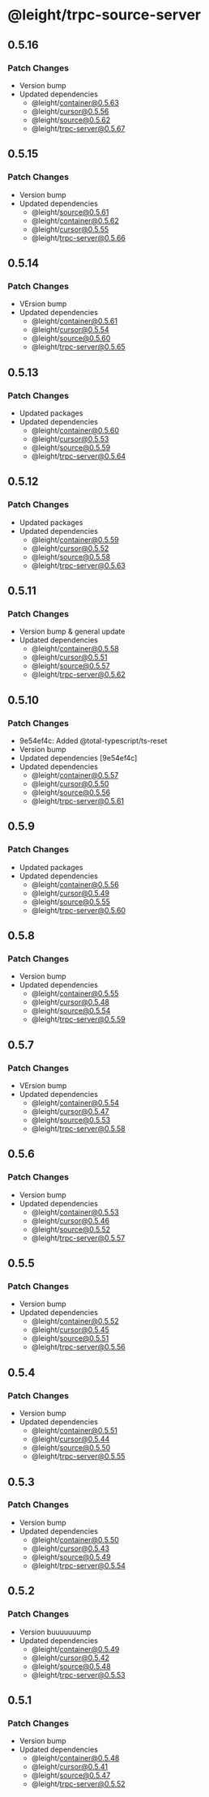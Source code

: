 # @leight/trpc-source-server

## 0.5.16

### Patch Changes

- Version bump
- Updated dependencies
    - @leight/container@0.5.63
    - @leight/cursor@0.5.56
    - @leight/source@0.5.62
    - @leight/trpc-server@0.5.67

## 0.5.15

### Patch Changes

- Version bump
- Updated dependencies
    - @leight/source@0.5.61
    - @leight/container@0.5.62
    - @leight/cursor@0.5.55
    - @leight/trpc-server@0.5.66

## 0.5.14

### Patch Changes

- VErsion bump
- Updated dependencies
    - @leight/container@0.5.61
    - @leight/cursor@0.5.54
    - @leight/source@0.5.60
    - @leight/trpc-server@0.5.65

## 0.5.13

### Patch Changes

- Updated packages
- Updated dependencies
    - @leight/container@0.5.60
    - @leight/cursor@0.5.53
    - @leight/source@0.5.59
    - @leight/trpc-server@0.5.64

## 0.5.12

### Patch Changes

- Updated packages
- Updated dependencies
    - @leight/container@0.5.59
    - @leight/cursor@0.5.52
    - @leight/source@0.5.58
    - @leight/trpc-server@0.5.63

## 0.5.11

### Patch Changes

- Version bump & general update
- Updated dependencies
    - @leight/container@0.5.58
    - @leight/cursor@0.5.51
    - @leight/source@0.5.57
    - @leight/trpc-server@0.5.62

## 0.5.10

### Patch Changes

- 9e54ef4c: Added @total-typescript/ts-reset
- Version bump
- Updated dependencies [9e54ef4c]
- Updated dependencies
    - @leight/container@0.5.57
    - @leight/cursor@0.5.50
    - @leight/source@0.5.56
    - @leight/trpc-server@0.5.61

## 0.5.9

### Patch Changes

- Updated packages
- Updated dependencies
    - @leight/container@0.5.56
    - @leight/cursor@0.5.49
    - @leight/source@0.5.55
    - @leight/trpc-server@0.5.60

## 0.5.8

### Patch Changes

- Version bump
- Updated dependencies
    - @leight/container@0.5.55
    - @leight/cursor@0.5.48
    - @leight/source@0.5.54
    - @leight/trpc-server@0.5.59

## 0.5.7

### Patch Changes

- VErsion bump
- Updated dependencies
    - @leight/container@0.5.54
    - @leight/cursor@0.5.47
    - @leight/source@0.5.53
    - @leight/trpc-server@0.5.58

## 0.5.6

### Patch Changes

- Version bump
- Updated dependencies
    - @leight/container@0.5.53
    - @leight/cursor@0.5.46
    - @leight/source@0.5.52
    - @leight/trpc-server@0.5.57

## 0.5.5

### Patch Changes

- Version bump
- Updated dependencies
    - @leight/container@0.5.52
    - @leight/cursor@0.5.45
    - @leight/source@0.5.51
    - @leight/trpc-server@0.5.56

## 0.5.4

### Patch Changes

- Version bump
- Updated dependencies
    - @leight/container@0.5.51
    - @leight/cursor@0.5.44
    - @leight/source@0.5.50
    - @leight/trpc-server@0.5.55

## 0.5.3

### Patch Changes

- Version bump
- Updated dependencies
    - @leight/container@0.5.50
    - @leight/cursor@0.5.43
    - @leight/source@0.5.49
    - @leight/trpc-server@0.5.54

## 0.5.2

### Patch Changes

- Version buuuuuuump
- Updated dependencies
    - @leight/container@0.5.49
    - @leight/cursor@0.5.42
    - @leight/source@0.5.48
    - @leight/trpc-server@0.5.53

## 0.5.1

### Patch Changes

- Version bump
- Updated dependencies
    - @leight/container@0.5.48
    - @leight/cursor@0.5.41
    - @leight/source@0.5.47
    - @leight/trpc-server@0.5.52
